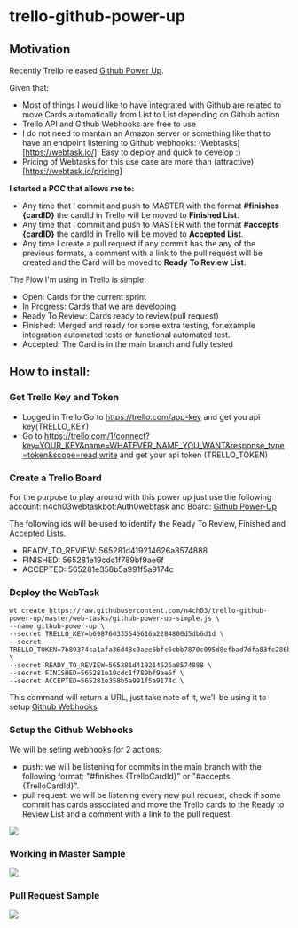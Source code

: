 # trello-github-power-up

## Motivation

Recently Trello released [Github Power Up](http://blog.trello.com/github-and-trello-integrate-your-commits/). 

Given that:
* Most of things I would like to have integrated with Github are related to move Cards automatically from List to List depending on Github action
* Trello API and Github Webhooks are free to use
* I do not need to mantain an Amazon server or something like that to have an endpoint listening to Github webhooks: (Webtasks) [https://webtask.io/]. Easy to deploy and quick to develop :)
* Pricing of Webtasks for this use case are more than (attractive) [https://webtask.io/pricing]

**I started a POC that allows me to:**

* Any time that I commit and push to MASTER with the format **#finishes {cardID}** the cardId in Trello will be moved to **Finished List**. 
* Any time that I commit and push to MASTER with the format **#accepts {cardID}** the cardId in Trello will be moved to **Accepted List**.
* Any time I create a pull request if any commit has the any of the previous formats, a comment with a link to the pull request will be created and the Card will be moved to **Ready To Review List**.

The Flow I'm using in Trello is simple:
* Open: Cards for the current sprint
* In Progress: Cards that we are developing
* Ready To Review: Cards ready to review(pull request)
* Finished: Merged and ready for some extra testing, for example integration automated tests or functional automated test.
* Accepted: The Card is in the main branch and fully tested 


## How to install:

### Get Trello Key and Token

* Logged in Trello Go to https://trello.com/app-key and get you api key(TRELLO_KEY)
* Go to https://trello.com/1/connect?key=YOUR_KEY&name=WHATEVER_NAME_YOU_WANT&response_type=token&scope=read,write and get your api token (TRELLO_TOKEN)

### Create a Trello Board

For the purpose to play around with this power up just use the following account: n4ch03webtaskbot:Auth0webtask and Board: [Github Power-Up](https://trello.com/b/aPgw3ceN/github-power-up)

The following ids will be used to identify the Ready To Review, Finished and Accepted Lists.
* READY_TO_REVIEW: 565281d419214626a8574888
* FINISHED: 565281e19cdc1f789bf9ae6f
* ACCEPTED: 565281e358b5a991f5a9174c

### Deploy the WebTask

```
wt create https://raw.githubusercontent.com/n4ch03/trello-github-power-up/master/web-tasks/github-power-up-simple.js \
--name github-power-up \
--secret TRELLO_KEY=b698760335546616a2284800d5db6d1d \
--secret TRELLO_TOKEN=7b89374ca1afa36d48c0aee6bfc6cbb7870c095d8efbad7dfa83fc286b852ae5 \
--secret READY_TO_REVIEW=565281d419214626a8574888 \
--secret FINISHED=565281e19cdc1f789bf9ae6f \
--secret ACCEPTED=565281e358b5a991f5a9174c \
```

This command will return a URL, just take note of it, we'll be using it to setup [Github Webhooks](https://developer.github.com/webhooks/)

### Setup the Github Webhooks

We will be seting webhooks for 2 actions:
* push: we will be listening for commits in the main branch with the following format: "#finishes {TrelloCardId}" or "#accepts {TrelloCardId}".
* pull request: we will be listening every new pull request, check if some commit has cards associated and move the Trello cards to the Ready to Review List and a comment with a link to the pull request.

![](https://dl.dropboxusercontent.com/u/3835331/GIthubWebhooks.gif)

### Working in Master Sample
![](https://dl.dropboxusercontent.com/u/3835331/MasterCommits.gif)

### Pull Request Sample
![](https://dl.dropboxusercontent.com/u/3835331/PullRequest.gif)

